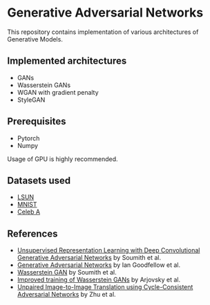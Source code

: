 # Generative Adversarial Networks
This repository contains implementation of various architectures of Generative Models.

## Implemented architectures
- GANs
- Wasserstein GANs
- WGAN with gradient penalty
- StyleGAN

## Prerequisites
- Pytorch 
- Numpy

Usage of GPU is highly recommended. 

## Datasets used
- [LSUN](http://lsun.cs.princeton.edu/) 
- [MNIST](http://yann.lecun.com/exdb/mnist/)
- [Celeb A](http://mmlab.ie.cuhk.edu.hk/projects/CelebA.html)


## References
- [Unsupervised Representation Learning with Deep Convolutional Generative Adversarial Networks](https://arxiv.org/abs/1511.06434) by Soumith et al.
- [Generative Adversarial Networks](https://papers.nips.cc/paper/5423-generative-adversarial-nets.pdf) by Ian Goodfellow et al.
- [Wasserstein GAN](https://arxiv.org/abs/1701.07875) by Soumith et al.
- [Improved training of Wasserstein GANs](https://arxiv.org/abs/1704.00028) by Arjovsky et al.
- [Unpaired Image-to-Image Translation using Cycle-Consistent Adversarial Networks](https://arxiv.org/abs/1703.10593) by Zhu et al.